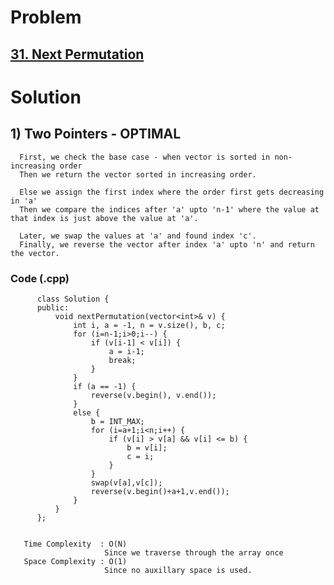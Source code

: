 # Problem

## [31. Next Permutation](https://leetcode.com/problems/next-permutation/)


# Solution 

## 1) Two Pointers - OPTIMAL

      First, we check the base case - when vector is sorted in non-increasing order
      Then we return the vector sorted in increasing order.
      
      Else we assign the first index where the order first gets decreasing in 'a'
      Then we compare the indices after 'a' upto 'n-1' where the value at that index is just above the value at 'a'.
      
      Later, we swap the values at 'a' and found index 'c'.
      Finally, we reverse the vector after index 'a' upto 'n' and return the vector. 
     
     
   ### Code (.cpp)
   
          class Solution {
          public:
              void nextPermutation(vector<int>& v) {
                  int i, a = -1, n = v.size(), b, c;
                  for (i=n-1;i>0;i--) {
                      if (v[i-1] < v[i]) {
                          a = i-1;
                          break;
                      }
                  }
                  if (a == -1) {
                      reverse(v.begin(), v.end());
                  }
                  else {
                      b = INT_MAX;
                      for (i=a+1;i<n;i++) {
                          if (v[i] > v[a] && v[i] <= b) {
                              b = v[i];
                              c = i;    
                          }
                      }
                      swap(v[a],v[c]);
                      reverse(v.begin()+a+1,v.end());
                  }
              }
          };
          
          
       Time Complexity  : O(N) 
                         Since we traverse through the array once
       Space Complexity : O(1)
                         Since no auxillary space is used.
